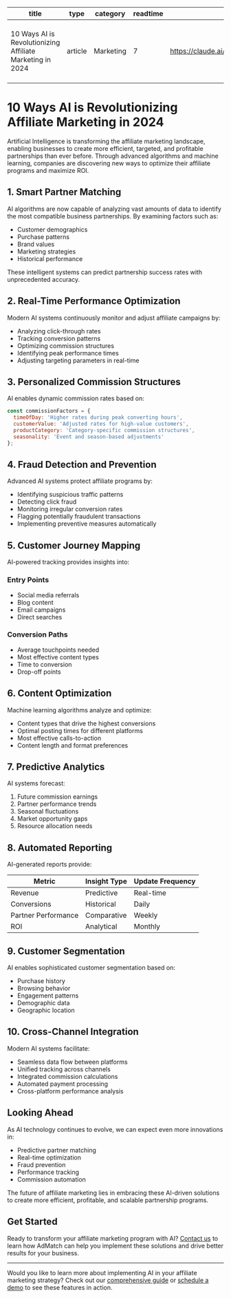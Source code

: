 | title | type | category | readtime | imageurl | tags |
|-------|------|----------|-----------|----------|------|
| 10 Ways AI is Revolutionizing Affiliate Marketing in 2024 | article | Marketing | 7 | https://claude.ai/api/placeholder/800/400 | AI, Affiliate Marketing, Digital Marketing, Revenue Growth |

# 10 Ways AI is Revolutionizing Affiliate Marketing in 2024

Artificial Intelligence is transforming the affiliate marketing landscape, enabling businesses to create more efficient, targeted, and profitable partnerships than ever before. Through advanced algorithms and machine learning, companies are discovering new ways to optimize their affiliate programs and maximize ROI.

## 1. Smart Partner Matching

AI algorithms are now capable of analyzing vast amounts of data to identify the most compatible business partnerships. By examining factors such as:

- Customer demographics
- Purchase patterns
- Brand values
- Marketing strategies
- Historical performance

These intelligent systems can predict partnership success rates with unprecedented accuracy.

## 2. Real-Time Performance Optimization

Modern AI systems continuously monitor and adjust affiliate campaigns by:

- Analyzing click-through rates
- Tracking conversion patterns
- Optimizing commission structures
- Identifying peak performance times
- Adjusting targeting parameters in real-time

## 3. Personalized Commission Structures

AI enables dynamic commission rates based on:

```javascript
const commissionFactors = {
  timeOfDay: 'Higher rates during peak converting hours',
  customerValue: 'Adjusted rates for high-value customers',
  productCategory: 'Category-specific commission structures',
  seasonality: 'Event and season-based adjustments'
};
```

## 4. Fraud Detection and Prevention

Advanced AI systems protect affiliate programs by:

- Identifying suspicious traffic patterns
- Detecting click fraud
- Monitoring irregular conversion rates
- Flagging potentially fraudulent transactions
- Implementing preventive measures automatically

## 5. Customer Journey Mapping

AI-powered tracking provides insights into:

### Entry Points
- Social media referrals
- Blog content
- Email campaigns
- Direct searches

### Conversion Paths
- Average touchpoints needed
- Most effective content types
- Time to conversion
- Drop-off points

## 6. Content Optimization

Machine learning algorithms analyze and optimize:

* Content types that drive the highest conversions
* Optimal posting times for different platforms
* Most effective calls-to-action
* Content length and format preferences

## 7. Predictive Analytics

AI systems forecast:

1. Future commission earnings
2. Partner performance trends
3. Seasonal fluctuations
4. Market opportunity gaps
5. Resource allocation needs

## 8. Automated Reporting

AI-generated reports provide:

| Metric | Insight Type | Update Frequency |
|--------|--------------|------------------|
| Revenue | Predictive | Real-time |
| Conversions | Historical | Daily |
| Partner Performance | Comparative | Weekly |
| ROI | Analytical | Monthly |

## 9. Customer Segmentation

AI enables sophisticated customer segmentation based on:

- Purchase history
- Browsing behavior
- Engagement patterns
- Demographic data
- Geographic location

## 10. Cross-Channel Integration

Modern AI systems facilitate:

* Seamless data flow between platforms
* Unified tracking across channels
* Integrated commission calculations
* Automated payment processing
* Cross-platform performance analysis

## Looking Ahead

As AI technology continues to evolve, we can expect even more innovations in:
- Predictive partner matching
- Real-time optimization
- Fraud prevention
- Performance tracking
- Commission automation

The future of affiliate marketing lies in embracing these AI-driven solutions to create more efficient, profitable, and scalable partnership programs.

## Get Started

Ready to transform your affiliate marketing program with AI? [Contact us](/contact) to learn how AdMatch can help you implement these solutions and drive better results for your business.

---

Would you like to learn more about implementing AI in your affiliate marketing strategy? Check out our [comprehensive guide](/guide) or [schedule a demo](/demo) to see these features in action.
